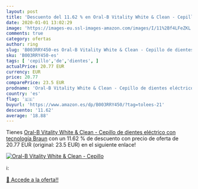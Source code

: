 ```yaml
---
layout: post
title: 'Descuento del 11.62 % en Oral-B Vitality White & Clean - Cepillo '
date: 2020-01-01 13:02:29
image: 'https://images-eu.ssl-images-amazon.com/images/I/11%2Bf4LFeZKL._SL200_.jpg'
comments: true
category: ofertas
author: ring
slug: 'B003RRY450-es Oral-B Vitality White & Clean - Cepillo de dientes...'
sku: 'B003RRY450-es'
tags: [ 'cepillo','de','dientes', ]
actualPrice: 20.77 EUR
currency: EUR
price: 20.77
comparePrice: 23.5 EUR
prodname: 'Oral-B Vitality White & Clean - Cepillo de dientes eléctrico con tecnología Braun'
country: 'es'
flag: '🇪🇸'
buyurl: 'https://www.amazon.es/dp/B003RRY450/?tag=tolees-21'
descuento: '11.62'
average: '18.88'
---
```


Tienes [Oral-B Vitality White & Clean - Cepillo de dientes eléctrico con tecnología Braun](https://www.amazon.es/dp/B003RRY450/?tag=tolees-21) con un 11.62 % de descuento con precio de oferta de 20.77 EUR (original: 23.5 EUR) en el siguiente enlace!

[![Oral-B Vitality White & Clean - Cepillo ](https://images-eu.ssl-images-amazon.com/images/I/11%2Bf4LFeZKL._SL200_.jpg)](https://www.amazon.es/dp/B003RRY450/?tag=tolees-21)

ℹ️:


[🛒 Accede a la oferta!!](https://www.amazon.es/dp/B003RRY450/?tag=tolees-21)
